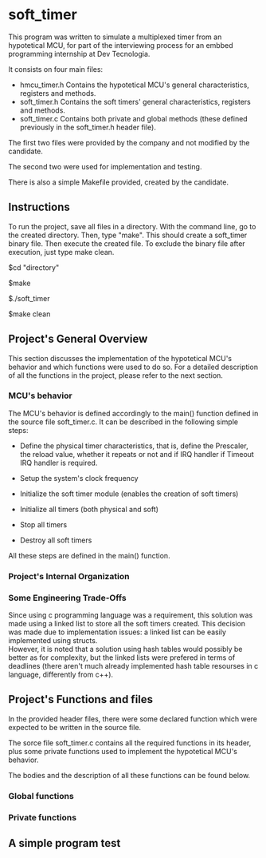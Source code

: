 # soft_timer

This program was written to simulate a multiplexed timer from an hypotetical MCU, for part of the interviewing process for an embbed programming internship at Dev Tecnologia. 

It consists on four main files:

* hmcu_timer.h
 Contains the hypotetical MCU's general characteristics, registers and methods.
* soft_timer.h
 Contains the soft timers' general characteristics, registers and methods.
* soft_timer.c
 Contains both private and global methods (these defined previously in the soft_timer.h header file).

The first two files were provided by the company and not modified by the candidate. 

The second two were used for implementation and testing. 

There is also a simple Makefile provided, created by the candidate. 

## Instructions

To run the project, save all files in a directory. 
With the command line, go to the created directory.
Then, type "make". This should create a soft_timer binary file.
Then execute the created file.
To exclude the binary file after execution, just type make clean.

$cd "directory"

$make

$./soft_timer

$make clean

## Project's General Overview

This section discusses the implementation of the hypotetical MCU's behavior and which functions were used to do so. For a detailed description of all the functions in the project, please refer to the next section.

### MCU's behavior

The MCU's behavior is defined accordingly to the main() function defined in the source file soft_timer.c. It can be described in the following simple steps:

* Define the physical timer characteristics, that is, define the Prescaler, the reload value, whether it repeats or not and if IRQ handler if Timeout IRQ handler is required. 

* Setup the system's clock frequency

* Initialize the soft timer module (enables the creation of soft timers)

* Initialize all timers (both physical and soft) 

* Stop all timers

* Destroy all soft timers

All these steps are defined in the main() function. 

### Project's Internal Organization

### Some Engineering Trade-Offs

Since using c programming language was a requirement, this solution was made using a linked list to store all the soft timers created. 
This decision was made due to implementation issues: a linked list can be easily implemented using structs.  
However, it is noted that a solution using hash tables would possibly be better as for complexity, but the linked lists were prefered in terms of deadlines (there aren't much already implemented hash table resourses in c language, differently from c++). 

## Project's Functions and files 

In the provided header files, there were some declared function which were expected to be written in the source file.

The sorce file soft_timer.c contains all the required functions in its header, plus some private functions used to implement the hypotetical MCU's behavior.

The bodies and the description of all these functions can be found below.

### Global functions

### Private functions

## A simple program test
